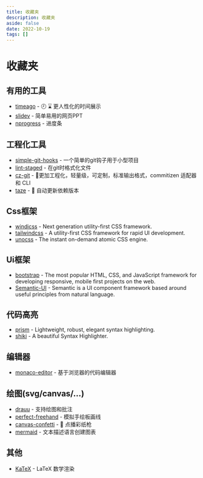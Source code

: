 ```yaml
---
title: 收藏夹
description: 收藏夹
aside: false
date: 2022-10-19
tags: []
---
```


# 收藏夹

## 有用的工具

- [timeago](https://github.com/hustcc/timeago.js) - 🕗 ⌛ 更人性化的时间展示
- [slidev](https://github.com/slidevjs/slidev) - 简单易用的网页PPT
- [nprogress](https://github.com/rstacruz/nprogress) - 进度条

## 工程化工具

- [simple-git-hooks](https://github.com/toplenboren/simple-git-hooks) - 一个简单的git钩子用于小型项目
- [lint-staged](https://github.com/okonet/lint-staged) - 在git时格式化文件
- [cz-git](https://github.com/Zhengqbbb/cz-git) - 🔨更加工程化，轻量级，可定制，标准输出格式，commitizen 适配器和 CLI
- [taze](https://github.com/antfu/taze) - 🥦 自动更新依赖版本

## Css框架

- [windicss](https://github.com/windicss/windicss) - Next generation utility-first CSS framework.
- [tailwindcss](https://github.com/tailwindlabs/tailwindcss) - A utility-first CSS framework for rapid UI development.
- [unocss](https://github.com/unocss/unocss) - The instant on-demand atomic CSS engine.

## Ui框架

- [bootstrap](https://github.com/twbs/bootstrap) - The most popular HTML, CSS, and JavaScript framework for developing responsive, mobile first projects on the web.
- [Semantic-UI](https://github.com/semantic-org/semantic-ui) - Semantic is a UI component framework based around useful principles from natural language.

## 代码高亮

- [prism](https://github.com/PrismJS/prism) - Lightweight, robust, elegant syntax highlighting.
- [shiki](https://github.com/shikijs/shiki) - A beautiful Syntax Highlighter.

## 编辑器

- [monaco-editor](https://github.com/Microsoft/monaco-editor) - 基于浏览器的代码编辑器

## 绘图(svg/canvas/...)

- [drauu](https://github.com/antfu/drauu) - 支持绘图和批注
- [perfect-freehand](https://github.com/steveruizok/perfect-freehand) - 模拟手绘板画线
- [canvas-confetti](https://github.com/catdad/canvas-confetti) - 🎉 点播彩纸枪
- [mermaid](https://github.com/mermaid-js/mermaid) - 文本描述语言创建图表

## 其他

- [KaTeX](https://github.com/KaTeX/KaTeX) - LaTeX 数学渲染
